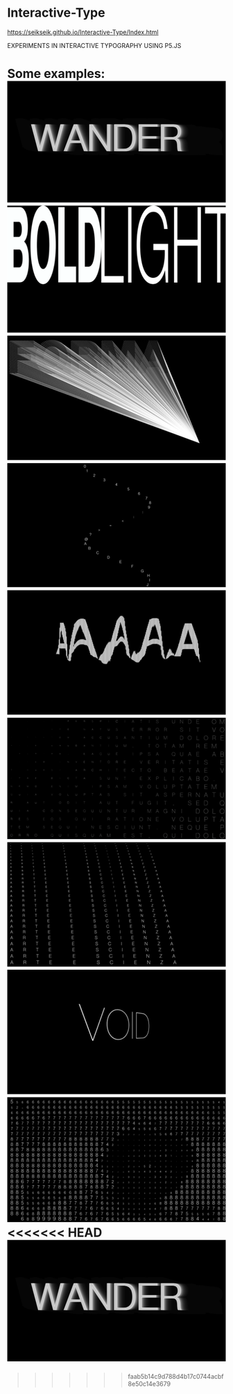 # Interactive-Type
https://seikseik.github.io/Interactive-Type/Index.html

EXPERIMENTS IN INTERACTIVE TYPOGRAPHY USING P5.JS

Some examples:
<img src="/asset/pic/wander.jpg"></img>
<img src="/asset/pic/bl.png"></img>
<img src="/asset/pic/forma.png"></img>
<img src="/asset/pic/sine.png"></img>
<img src="/asset/pic/slit.png"></img>
<img src="/asset/pic/alfabeto.png"></img>
<img src="/asset/pic/spacing.png"></img>
<img src="/asset/pic/void.png"></img>
<img src="/asset/pic/web.png"></img>
<<<<<<< HEAD
<img src="/asset/pic/wander.jpg"></img>
=======

>>>>>>> faab5b14c9d788d4b17c0744acbf8e50c14e3679

